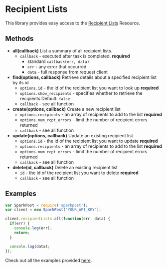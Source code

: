 # Recipient Lists

This library provides easy access to the [Recipient Lists](https://www.sparkpost.com/api#/reference/recipient-lists/) Resource.

## Methods
* **all(callback)**
  List a summary of all recipient lists.
  * `callback` - executed after task is completed. **required**
    * standard `callback(err, data)`
    * `err` - any error that occurred
    * `data` - full response from request client
* **find(options, callback)**
  Retrieve details about a specified recipient list by its id
  * `options.id` - the id of the recipient list you want to look up **required**
  * `options.show_recipients` - specifies whether to retrieve the recipients Default: `false`
  * `callback` - see all function
* **create(options, callback)**
  Create a new recipient list
  * `options.recipients` - an array of recipients to add to the list **required**
  * `options.num_rcpt_errors` - limit the number of recipient errors returned
  * `callback` - see all function
* **update(options, callback)**
  Update an existing recipient list
  * `options.id` - the id of the recipient list you want to update **required**
  * `options.recipients` - an array of recipients to add to the list **required**
  * `options.num_rcpt_errors` - limit the number of recipient errors returned
  * `callback` - see all function
* **delete(id, callback)**
  Delete an existing recipient list
  * `id` - the id of the recipient list you want to delete **required**
  * `callback` - see all function

## Examples

```js
var SparkPost = require('sparkpost');
var client = new SparkPost('YOUR_API_KEY');

client.recipientLists.all(function(err, data) {
  if(err) {
    console.log(err);
    return;
  }

  console.log(data);
});

```

Check out all the examples provided [here](/examples/recipientLists).
